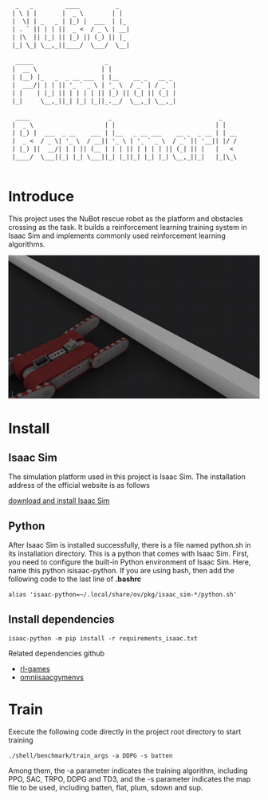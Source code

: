 ```
  _   _         ____          _   
 | \ | |       |  _ \        | |  
 |  \| | _   _ | |_) |  ___  | |_ 
 | . ` || | | ||  _ <  / _ \ | __|
 | |\  || |_| || |_) || (_) || |_ 
 |_| \_| \__,_||____/  \___/  \__|
                                  
  _____                    _                   
 |  __ \                  | |                  
 | |__) |_   _  _ __ ___  | |__    __ _   __ _ 
 |  ___/| | | || '_ ` _ \ | '_ \  / _` | / _` |
 | |    | |_| || | | | | || |_) || (_| || (_| |
 |_|     \__,_||_| |_| |_||_.__/  \__,_| \__,_|
                                                                    
  ____                      _                              _    
 |  _ \                    | |                            | |   
 | |_) |  ___  _ __    ___ | |__   _ __ ___    __ _  _ __ | | __
 |  _ <  / _ \| '_ \  / __|| '_ \ | '_ ` _ \  / _` || '__|| |/ /
 | |_) ||  __/| | | || (__ | | | || | | | | || (_| || |   |   < 
 |____/  \___||_| |_| \___||_| |_||_| |_| |_| \__,_||_|   |_|\_\ 
                                           
```

# Introduce

This project uses the NuBot rescue robot as the platform and obstacles crossing as the task. It builds a reinforcement learning training system in Isaac Sim and implements commonly used reinforcement learning algorithms.

![](docs/images/out.gif)

# Install

## Isaac Sim
The simulation platform used in this project is Isaac Sim. The installation address of the official website is as follows

[download and install Isaac Sim](https://docs.omniverse.nvidia.com/app_isaacsim/app_isaacsim/install_workstation.html)

## Python
After Isaac Sim is installed successfully, there is a file named python.sh in its installation directory. This is a python that comes with Isaac Sim. First, you need to configure the built-in Python environment of Isaac Sim. Here, name this python isisaac-python. If you are using bash, then add the following code to the last line of **.bashrc**

```shell
alias 'isaac-python=~/.local/share/ov/pkg/isaac_sim-*/python.sh'
```
## Install dependencies

```shell
isaac-python -m pip install -r requirements_isaac.txt
```
Related dependencies github
* [rl-games](https://github.com/Denys88/rl_games)
* [omniisaacgymenvs](https://github.com/NVIDIA-Omniverse/OmniIsaacGymEnvs)

# Train

Execute the following code directly in the project root directory to start training

```shell
./shell/benchmark/train_args -a DDPG -s batten
```
Among them, the -a parameter indicates the training algorithm, including PPO, SAC, TRPO, DDPG and TD3, and the -s parameter indicates the map file to be used, including batten, flat, plum, sdown and sup.
